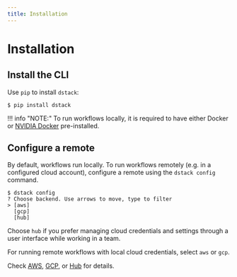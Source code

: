 ```yaml
---
title: Installation
---
```


# Installation

## Install the CLI

Use `pip` to install `dstack`:

<div class="termy">

```shell
$ pip install dstack
```

</div>

!!! info "NOTE:"
    To run workflows locally, it is required to have either Docker or [NVIDIA Docker](https://github.com/NVIDIA/nvidia-docker) 
    pre-installed.

## Configure a remote

By default, workflows run locally. To run workflows remotely (e.g. in a configured cloud account),
configure a remote using the `dstack config` command.

<div class="termy">

```shell
$ dstack config
? Choose backend. Use arrows to move, type to filter
> [aws]
  [gcp]
  [hub]
```

</div>

Choose `hub` if you prefer managing cloud credentials and settings through a user interface while working in a team. 

For running remote workflows with local cloud credentials, select `aws` or `gcp`.

Check [AWS](aws.md), [GCP](gcp.md), or [Hub](hub.md) for details.